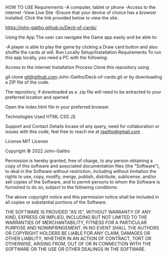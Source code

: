 
HOW TO USE
Requirements
 -A computer, tablet or phone
 -Access to the internet
 -View Live Site
 -Ensure that your device of choice has a browser installed. Click the link provided below to view the site.

https://john-gaitho.github.io/Deck-of-cards/

Using the App
 The user can navigate the Game app easily and be able to:


 -A player is able to play the game by clicking a Draw
   card button and also shuffle the cards at will.
Run Locally
  Setup/Installation Requirements
To run this app locally, you need a PC with the following:

Access to the internet
Installation Process
Clone this repository using

  git clone git@github.com:John-Gaitho/Deck-of-cards.git
or by downloading a ZIP file of the code.

The repository, if downloaded as a .zip file will need to be extracted to your preferred location and opened

Open the index.html file in your preferred browser.

Technologies Used
HTML
CSS
JS

Support and Contact Details
Incase of any query, need for collaboration or issues with this code, feel free to reach me at jgaitho@gmail.com

License
MIT License

Copyright © 2022 John-Gaitho

Permission is hereby granted, free of charge, to any person obtaining a copy of this software and associated documentation files (the "Software"), to deal in the Software without restriction, including without limitation the rights to use, copy, modify, merge, publish, distribute, sublicense, and/or sell copies of the Software, and to permit persons to whom the Software is furnished to do so, subject to the following conditions:

The above copyright notice and this permission notice shall be included in all copies or substantial portions of the Software.

THE SOFTWARE IS PROVIDED "AS IS", WITHOUT WARRANTY OF ANY KIND, EXPRESS OR IMPLIED, INCLUDING BUT NOT LIMITED TO THE WARRANTIES OF MERCHANTABILITY, FITNESS FOR A PARTICULAR PURPOSE AND NONINFRINGEMENT. IN NO EVENT SHALL THE AUTHORS OR COPYRIGHT HOLDERS BE LIABLE FOR ANY CLAIM, DAMAGES OR OTHER LIABILITY, WHETHER IN AN ACTION OF CONTRACT, TORT OR OTHERWISE, ARISING FROM, OUT OF OR IN CONNECTION WITH THE SOFTWARE OR THE USE OR OTHER DEALINGS IN THE SOFTWARE.
